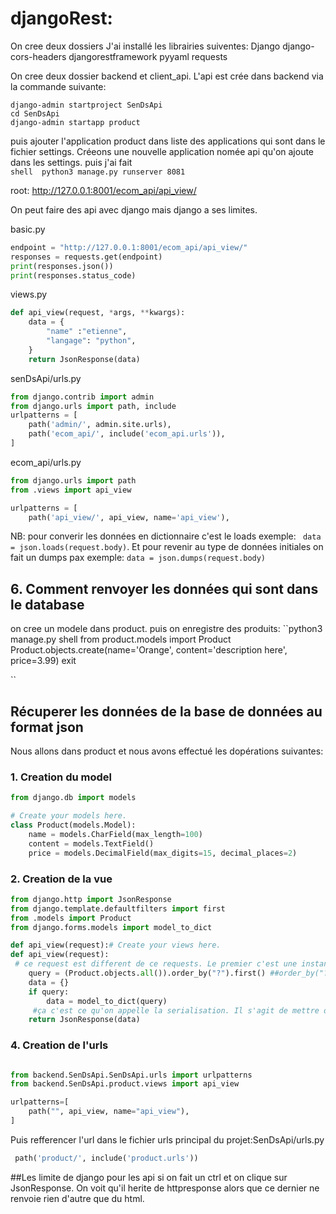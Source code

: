 # **djangoRest**:
On cree deux dossiers
J'ai installé les librairies suiventes:
Django
django-cors-headers
djangorestframework
pyyaml
requests

On cree deux dossier backend et client_api. L'api est crée dans backend via la commande suivante: 
```shell
django-admin startproject SenDsApi
cd SenDsApi
django-admin startapp product
```
puis ajouter l'application product dans liste des applications qui sont dans le fichier settings. Créeons une nouvelle application nomée api qu'on ajoute dans les settings.
puis j'ai fait  
``shell 
python3 manage.py runserver 8081
``

root: http://127.0.0.1:8001/ecom_api/api_view/

On peut faire des api avec django mais django a ses limites.

basic.py
```python
endpoint = "http://127.0.0.1:8001/ecom_api/api_view/"
responses = requests.get(endpoint)
print(responses.json())
print(responses.status_code)
```

views.py
```python
def api_view(request, *args, **kwargs):
    data = {
        "name" :"etienne",
        "langage": "python",
    }
    return JsonResponse(data)
```

senDsApi/urls.py
```python
from django.contrib import admin
from django.urls import path, include
urlpatterns = [
    path('admin/', admin.site.urls),
    path('ecom_api/', include('ecom_api.urls')),
]


```

ecom_api/urls.py

```python
from django.urls import path
from .views import api_view

urlpatterns = [
    path('api_view/', api_view, name='api_view'),
```

NB: pour converir les données en dictionnaire c'est le loads exemple: `` data = json.loads(request.body)``. Et pour revenir au type de données initiales on fait un  dumps pax exemple:
``data = json.dumps(request.body)``

## 6. Comment renvoyer les données qui sont dans le database


on cree un modele dans product. 
puis on enregistre des produits:
``python3 manage.py shell
from product.models import Product
Product.objects.create(name='Orange', content='description here', price=3.99)
exit

``
## Récuperer les données de la base de données au format json
Nous allons dans product et nous avons effectué les dopérations suivantes:

### 1. Creation du model 
```python
from django.db import models

# Create your models here.
class Product(models.Model):
    name = models.CharField(max_length=100)
    content = models.TextField()
    price = models.DecimalField(max_digits=15, decimal_places=2)
```

### 2. Creation de la vue
```python 
from django.http import JsonResponse
from django.template.defaultfilters import first
from .models import Product
from django.forms.models import model_to_dict

def api_view(request):# Create your views here.
def api_view(request):
 # ce request est different de ce requests. Le premier c'est une instance de la classe httP et l'autre c'est une luvraurie qui nous permet de construire des clients.
    query = (Product.objects.all()).order_by("?").first() ##order_by("?") permet de renvoyer les données de façon aleatoire
    data = {}
    if query:
        data = model_to_dict(query) 
     #ça c'est ce qu'on appelle la serialisation. Il s'agit de mettre des données sous forme de dictionnaire
    return JsonResponse(data)
```
### 4. Creation de l'urls
```python

from backend.SenDsApi.SenDsApi.urls import urlpatterns
from backend.SenDsApi.product.views import api_view

urlpatterns=[
    path("", api_view, name="api_view"),
]
```

Puis refferencer l'url dans le fichier urls principal du projet:SenDsApi/urls.py
```python
 path('product/', include('product.urls'))

```
##Les limite de django pour les api
si on fait un ctrl et on clique sur JsonResponse. On voit qu'il herite de httpresponse alors que ce dernier ne renvoie rien d'autre que du html. 